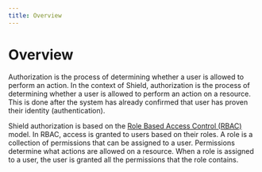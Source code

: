 ```yaml
---
title: Overview
---
```


# Overview

Authorization is the process of determining whether a user is allowed to perform an action. In the context of
Shield, authorization is the process of determining whether a user is allowed to perform an action on a resource.
This is done after the system has already confirmed that user has proven their identity (authentication).

Shield authorization is based on the [Role Based Access Control (RBAC)](https://en.wikipedia.org/wiki/Role-based_access_control) model.
In RBAC, access is granted to users based on their roles. A role is a collection of permissions that can be assigned 
to a user. Permissions determine what actions are allowed on a resource. When a role is assigned to a user, the user 
is granted all the permissions that the role contains. 

